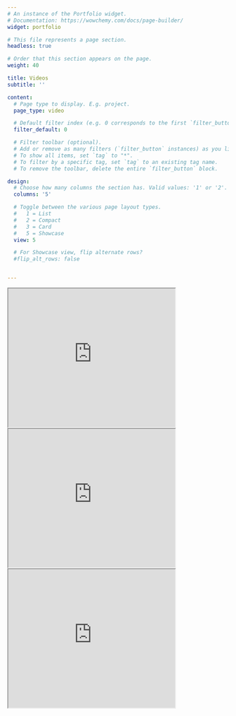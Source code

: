 ```yaml
---
# An instance of the Portfolio widget.
# Documentation: https://wowchemy.com/docs/page-builder/
widget: portfolio

# This file represents a page section.
headless: true

# Order that this section appears on the page.
weight: 40

title: Videos
subtitle: ''

content:
  # Page type to display. E.g. project.
  page_type: video

  # Default filter index (e.g. 0 corresponds to the first `filter_button` instance below).
  filter_default: 0

  # Filter toolbar (optional).
  # Add or remove as many filters (`filter_button` instances) as you like.
  # To show all items, set `tag` to "*".
  # To filter by a specific tag, set `tag` to an existing tag name.
  # To remove the toolbar, delete the entire `filter_button` block.

design:
  # Choose how many columns the section has. Valid values: '1' or '2'.
  columns: '5'

  # Toggle between the various page layout types.
  #   1 = List
  #   2 = Compact
  #   3 = Card
  #   5 = Showcase
  view: 5

  # For Showcase view, flip alternate rows?
  #flip_alt_rows: false


---
```

<div class="container">
<div class="row">
<div class="col-md-12 services">
<iframe width="380" height="315"
src="https://www.youtube.com/embed/BueAenB4H9w">
</iframe>
</div>
<div class="col-md-12 services">
<iframe width="380" height="315"
src="https://www.youtube.com/embed/umwnMnq2ggc">
</iframe>
</div>
<div class="col-md-12 services">
<iframe width="380" height="315"
src="https://www.youtube.com/embed/CK8ghywFI_Q">
</iframe>
</div>
</div>
</div>
